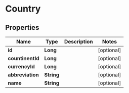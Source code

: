 
# Country

## Properties
Name | Type | Description | Notes
------------ | ------------- | ------------- | -------------
**id** | **Long** |  |  [optional]
**countinentId** | **Long** |  |  [optional]
**currencyId** | **Long** |  |  [optional]
**abbreviation** | **String** |  |  [optional]
**name** | **String** |  |  [optional]



